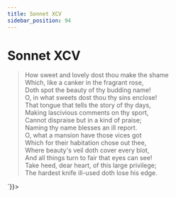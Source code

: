```yaml
---
title: Sonnet XCV
sidebar_position: 94
---
```

<div dangerouslySetInnerHTML={{__html: `<div><HTML><HEAD><TITLE>Sonnet XCV</TITLE></HEAD>
<BODY><H1>Sonnet XCV</H1>

<BLOCKQUOTE>How sweet and lovely dost thou make the shame<BR>
Which, like a canker in the fragrant rose,<BR>
Doth spot the beauty of thy budding name!<BR>
O, in what sweets dost thou thy sins enclose!<BR>
That tongue that tells the story of thy days,<BR>
Making lascivious comments on thy sport,<BR>
Cannot dispraise but in a kind of praise;<BR>
Naming thy name blesses an ill report.<BR>
O, what a mansion have those vices got<BR>
Which for their habitation chose out thee,<BR>
Where beauty's veil doth cover every blot,<BR>
And all things turn to fair that eyes can see!<BR>
  Take heed, dear heart, of this large privilege;<BR>
  The hardest knife ill-used doth lose his edge.<BR>
</BLOCKQUOTE>

</BODY></HTML>
</div>`}}></div>